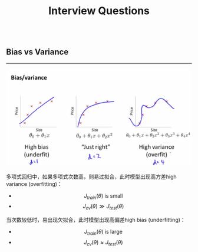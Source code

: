# <center>Interview Questions</center>

<br></br>



## Bias vs Variance
----
<p align="center">
  <img src="./Images/bias_variance1.jpg" width = "600"/>
</p>

多项式回归中，如果多项式次数高，则易过拟合，此时模型出现高方差high variance (overfitting)：
* $$J_{train}(\theta) \text{ is small}$$
* $$J_{cv}(\theta) \gg J_{test}(\theta)$$

当次数较低时，易出现欠拟合，此时模型出现高偏差high bias (underfitting)：
* $$J_{train}(\theta) \text{ is large}$$
* $$J_{cv}(\theta) \approx J_{test}(\theta)$$